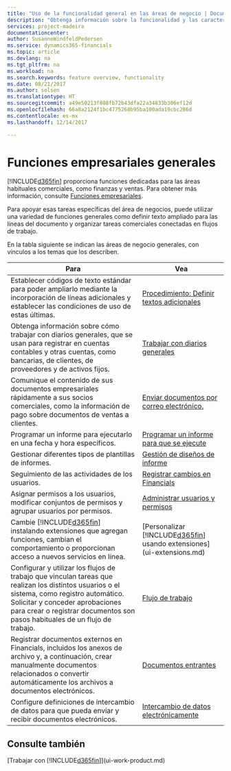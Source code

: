 ```yaml
---
title: "Uso de la funcionalidad general en las áreas de negocio | Documentos de Microsoft"
description: "Obtenga información sobre la funcionalidad y las características que se usan en varias áreas de negocio en Dynamics 365 Business edition."
services: project-madeira
documentationcenter: 
author: SusanneWindfeldPedersen
ms.service: dynamics365-financials
ms.topic: article
ms.devlang: na
ms.tgt_pltfrm: na
ms.workload: na
ms.search.keywords: feature overview, functionality
ms.date: 08/21/2017
ms.author: solsen
ms.translationtype: HT
ms.sourcegitcommit: a49e50213f808fb72b43dfa22a34833b306ef12d
ms.openlocfilehash: 66a8a2124f1bc4775268b95ba100ada19cbc286d
ms.contentlocale: es-mx
ms.lasthandoff: 12/14/2017

---
```

# <a name="general-business-functionality"></a>Funciones empresariales generales
[!INCLUDE[d365fin](includes/d365fin_md.md)] proporciona funciones dedicadas para las áreas habituales comerciales, como finanzas y ventas. Para obtener más información, consulte [Funciones empresariales](madeira-business-functionality.md).

Para apoyar esas tareas específicas del área de negocios, puede utilizar una variedad de funciones generales como definir texto ampliado para las líneas del documento y organizar tareas comerciales conectadas en flujos de trabajo.



En la tabla siguiente se indican las áreas de negocio generales, con vínculos a los temas que los describen.

| Para | Vea |
| --- | --- |
| Establecer códigos de texto estándar para poder ampliarlo mediante la incorporación de líneas adicionales y establecer las condiciones de uso de estas últimas. |[Procedimiento: Definir textos adicionales](ui-how-define-ext-text.md) |
| Obtenga información sobre cómo trabajar con diarios generales, que se usan para registrar en cuentas contables y otras cuentas, como bancarias, de clientes, de proveedores y de activos fijos. |[Trabajar con diarios generales](ui-work-general-journals.md) |
| Comunique el contenido de sus documentos empresariales rápidamente a sus socios comerciales, como la información de pago sobre documentos de ventas a clientes. |[Enviar documentos por correo electrónico.](ui-how-send-documents-email.md) |
| Programar un informe para ejecutarlo en una fecha y hora específicos. |[Programar un informe para que se ejecute](ui-work-report.md#ScheduleReport) |
| Gestionar diferentes tipos de plantillas de informes. |[Gestión de diseños de informe](ui-manage-report-layouts.md) |
| Seguimiento de las actividades de los usuarios.|[Registrar cambios en Financials](across-log-changes.md)|
|Asignar permisos a los usuarios, modificar conjuntos de permisos y agrupar usuarios por permisos.|[Administrar usuarios y permisos](ui-how-users-permissions.md)|
| Cambie [!INCLUDE[d365fin](includes/d365fin_md.md)] instalando extensiones que agregan funciones, cambian el comportamiento o proporcionan acceso a nuevos servicios en línea. |[Personalizar [!INCLUDE[d365fin](includes/d365fin_md.md)] usando extensiones](ui-extensions.md) |
|Configurar y utilizar los flujos de trabajo que vinculan tareas que realizan los distintos usuarios o el sistema, como registro automático. Solicitar y conceder aprobaciones para crear o registrar documentos son pasos habituales de un flujo de trabajo.|[Flujo de trabajo](across-workflow.md)|
|Registrar documentos externos en Financials, incluidos los anexos de archivo y, a continuación, crear manualmente documentos relacionados o convertir automáticamente los archivos a documentos electrónicos.|[Documentos entrantes](across-income-documents.md)|
| Configure definiciones de intercambio de datos para que pueda enviar y recibir documentos electrónicos. |[Intercambio de datos electrónicamente](across-data-exchange.md) |

## <a name="see-also"></a>Consulte también
[Trabajar con [!INCLUDE[d365fin](includes/d365fin_md.md)]](ui-work-product.md)

